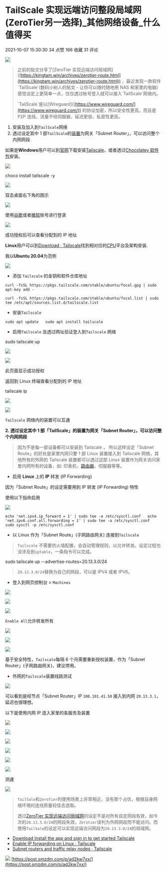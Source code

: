 # TailScale 实现远端访问整段局域网(ZeroTier另一选择)_其他网络设备_什么值得买
2021-10-07 15:30:30 34 点赞 166 收藏 31 评论

[![](https://github.com/gkeo/img/blob/main/2022/2022-6-29%2015-04-06/d4c37e7c-d941-430c-96f4-3db7fc63f607.png?raw=true)
](https://post.smzdm.com/p/ad2kw7xx/pic_2/)

> 之前的贴文分享了\[ZeroTier 实现远端访问局域网]([https://kingtam.win/archives/zerotier-route.html](https://kingtam.win/archives/zerotier-route.html)) ，最近发现一款软件\`TailScale\`(数码小树人的貼文 - 让你可以随时随地用 NAS 和家里的电脑) 感觉设定上更简单一点，仅仅透过帐号登入就可以接入\`TailScale\`网络内。
>
> \`TailScale\`是以\[Wireguard]([https://www.wireguard.com/](https://www.wireguard.com/)) 的协议加密，所以安全性更高，而且是 P2P 连线，流量不经伺服器，延迟更低、私密性更高。

1.  安装及加入到`TailScale`网络
2.  透过设定其中 1 部`TailScale`的[装置](https://www.smzdm.com/fenlei/zhuangzhi/)为网关「Subnet Router」，可以访问整个内网网段

如果是**Windows**用户可以到[官网](https://tailscale.com/download/windows)下载安装[Tailscale](https://pkgs.tailscale.com/stable/tailscale-ipn-setup-1.14.4.exe)，或者透过[Chocolatey 软件包](https://kingtam.win/archives/choco.html)安装。

[![](https://github.com/gkeo/img/blob/main/2022/2022-6-29%2015-04-06/fd5191b5-37de-4824-a664-d15959bff25f.png?raw=true)
](https://post.smzdm.com/p/ad2kw7xx/pic_3/)

choco install tailscale -y

[![](https://github.com/gkeo/img/blob/main/2022/2022-6-29%2015-04-06/0b998e53-5d37-44d9-8f65-3ba49bf13114.png?raw=true)
](https://post.smzdm.com/p/ad2kw7xx/pic_4/)

双击桌面右下角的图示

[![](https://github.com/gkeo/img/blob/main/2022/2022-6-29%2015-04-06/5c6662a1-91a2-4bc7-839d-2c830657bd0d.png?raw=true)
](https://post.smzdm.com/p/ad2kw7xx/pic_5/)

使用[谷歌](https://pinpai.smzdm.com/2047/)或者[微软](https://pinpai.smzdm.com/1461/)账号进行登录

[![](https://github.com/gkeo/img/blob/main/2022/2022-6-29%2015-04-06/aa4f9456-0bdb-4d6a-8407-e3277f6e86b8.png?raw=true)
](https://post.smzdm.com/p/ad2kw7xx/pic_6/)

成功授权后可以查看分配到的 IP 地址

**Linux**用户可以到[Download · Tailscale](https://tailscale.com/download/linux)找到相对应的[CPU](https://www.smzdm.com/fenlei/cpu/)平台及架构安装.

我以**Ubuntu 20.04**为范例

[![](https://github.com/gkeo/img/blob/main/2022/2022-6-29%2015-04-06/6c72eed9-2c52-4190-be5e-560888168c9e.png?raw=true)
](https://post.smzdm.com/p/ad2kw7xx/pic_7/)

-   添加 `Tailscale` 的金钥和软件仓库地址

`curl -fsSL https://pkgs.tailscale.com/stable/ubuntu/focal.gpg | sudo apt-key add -`

`curl -fsSL https://pkgs.tailscale.com/stable/ubuntu/focal.list | sudo tee /etc/apt/sources.list.d/tailscale.list`

-   安装`Tailscale`

`sudo apt update  
sudo apt install tailscale`

-   启用`Tailscale` 及透过网址验证登入到`Tailscale` 网络

sudo tailscale up

[![](https://github.com/gkeo/img/blob/main/2022/2022-6-29%2015-04-06/b9629977-e501-47d1-8eed-be550c6b0102.png?raw=true)
](https://post.smzdm.com/p/ad2kw7xx/pic_8/)

[![](https://github.com/gkeo/img/blob/main/2022/2022-6-29%2015-04-06/46f9dcaf-7fb9-4cf8-a8c1-da367e1558fd.png?raw=true)
](https://post.smzdm.com/p/ad2kw7xx/pic_9/)

此页面显示成功授权

返回到 Linux 终端查看分配到的 IP 地址

tailscale ip

[![](https://github.com/gkeo/img/blob/main/2022/2022-6-29%2015-04-06/cda5ddd8-a349-4cea-a9f0-06d80dd6f1a2.png?raw=true)
](https://post.smzdm.com/p/ad2kw7xx/pic_10/)

[![](https://github.com/gkeo/img/blob/main/2022/2022-6-29%2015-04-06/a0f74f96-6c0d-42c5-8004-37bc1b59e910.png?raw=true)
](https://post.smzdm.com/p/ad2kw7xx/pic_11/)

`Tailscale` 网络内的装置可以互通

**2. 透过设定其中 1 部「TailScale」的装置为网关「Subnet Router」，可以访问整个内网网段**

> 因为不是每一部设备都可以安装到 Tailscale ， 所以这样设定「Subnet Route」的好处是家里内网只要 1 部 Linux 装置接入到 Tailscale 网络，其他所有的外网的 Tailscale 装置都可以透过这部 Linux 装置作为网关访问家里内网所有的设备，如: 印表机，[路由器](https://www.smzdm.com/fenlei/luyouqi/)，伺服器等等。

-   启用 **Linux** 上的 **IP** 转发 (IP Forwarding)

因为「Subnet Route」的设定需要用到 IP 转发 (IP Forwarding) 特性

使用以下指命启用

[![](https://github.com/gkeo/img/blob/main/2022/2022-6-29%2015-04-06/fa0478f2-acb1-4c56-82a4-14ba143ba2ca.png?raw=true)
](https://post.smzdm.com/p/ad2kw7xx/pic_12/)

`echo 'net.ipv4.ip_forward = 1' | sudo tee -a /etc/sysctl.conf  
echo 'net.ipv6.conf.all.forwarding = 1' | sudo tee -a /etc/sysctl.conf  
sudo sysctl -p /etc/sysctl.conf`

-   以 Linux 作为「Subnet Route」(子网路由网关) 连接到`Tailscale`

> `Tailscale` 不需要防火墙配置，会自动管理规则，以允许转发。设定过程也没涉及到`iptable`，一条指令可以完成。

sudo tailscale up --advertise-routes=20.13.3.0/24

> `20.13.3.0/24`替换为自己的网段，可以是 IPV4 或者 IPV6。

-   登入到网页控制台 > `Machines`

[![](https://github.com/gkeo/img/blob/main/2022/2022-6-29%2015-04-06/0faba825-cd01-4907-9002-00f79fcd7dab.png?raw=true)
](https://post.smzdm.com/p/ad2kw7xx/pic_13/)

[![](https://github.com/gkeo/img/blob/main/2022/2022-6-29%2015-04-06/c4c93550-f90a-4672-a24c-02b614d6747c.png?raw=true)
](https://post.smzdm.com/p/ad2kw7xx/pic_14/)

[![](https://github.com/gkeo/img/blob/main/2022/2022-6-29%2015-04-06/71124154-31b8-4c2d-9c52-bfebdecea1b3.png?raw=true)
](https://post.smzdm.com/p/ad2kw7xx/pic_15/)

`Enable All`允许转发所有

[![](https://github.com/gkeo/img/blob/main/2022/2022-6-29%2015-04-06/e45b0a62-4bdb-4682-b6cd-7cea9a73077e.png?raw=true)
](https://post.smzdm.com/p/ad2kw7xx/pic_16/)

[![](https://github.com/gkeo/img/blob/main/2022/2022-6-29%2015-04-06/7b66d14e-f6ad-494a-88a4-75d5d8a98dcb.png?raw=true)
](https://post.smzdm.com/p/ad2kw7xx/pic_17/)

[![](https://github.com/gkeo/img/blob/main/2022/2022-6-29%2015-04-06/7e9699f8-cde5-44b7-acc1-dae2b243b7cb.png?raw=true)
](https://post.smzdm.com/p/ad2kw7xx/pic_18/)

基于安全特性，`Tailscale`每隔 6 个月需要重新授权装置，作为「Subnet Router」(子网路由网关)，建议停用。

-   外网的`Tailscale`装置线路测试

[![](https://github.com/gkeo/img/blob/main/2022/2022-6-29%2015-04-06/72815851-c086-4f35-9ec7-a998a6ad1a9e.jpeg?raw=true)
](https://post.smzdm.com/p/ad2kw7xx/pic_19/)

可以看到是经节点「Subnet Router」IP `100.101.41.50` 接入到内网 `20.13.3.1`，延迟也很理想。

以下是使用内网 IP 连入家里的各服务及装置

[![](https://github.com/gkeo/img/blob/main/2022/2022-6-29%2015-04-06/12a5629a-7228-4032-b059-c4b24da6ce38.jpeg?raw=true)
](https://post.smzdm.com/p/ad2kw7xx/pic_20/)

[![](https://github.com/gkeo/img/blob/main/2022/2022-6-29%2015-04-06/9c3af098-fcf2-4650-8f5c-9f292cb58663.png?raw=true)
](https://post.smzdm.com/p/ad2kw7xx/pic_21/)

[![](https://github.com/gkeo/img/blob/main/2022/2022-6-29%2015-04-06/5ff30f40-59ef-4c04-b71a-70125aa4ec69.png?raw=true)
](https://post.smzdm.com/p/ad2kw7xx/pic_22/)

[![](https://github.com/gkeo/img/blob/main/2022/2022-6-29%2015-04-06/0f374de7-727f-4857-bc95-c1ee5bd50a65.jpeg?raw=true)
](https://post.smzdm.com/p/ad2kw7xx/pic_23/)

[![](https://github.com/gkeo/img/blob/main/2022/2022-6-29%2015-04-06/b6997700-b151-459e-b208-aff263e23e8c.png?raw=true)
](https://post.smzdm.com/p/ad2kw7xx/pic_24/)

[![](https://github.com/gkeo/img/blob/main/2022/2022-6-29%2015-04-06/0023a328-647a-47b5-9a2f-d9d2c50fa5cf.png?raw=true)
](https://post.smzdm.com/p/ad2kw7xx/pic_25/)

测速

[![](https://github.com/gkeo/img/blob/main/2022/2022-6-29%2015-04-06/3d1189f8-4436-4975-bbb3-25f0a354c251.png?raw=true)
](https://post.smzdm.com/p/ad2kw7xx/pic_26/)

> `TailSale`和`ZeroTier`的使用场景上非常相近，没有那个占优，根据自身网络环境的连线质量较佳去选取。
>
> 透过[ZeroTier 实现远端访问局域网](https://kingtam.win/archives/zerotier-route.html)的设定不是对所有自定网段有效，如今次的`20.13.3.0/24`的网段失效，`Zerotier`误判为外网网段而不能访问。而使用`TailSale`的设定可以实现远端访问网段为`20.13.3.0/24`的局域网。

-   [Download Install the app and sign in to get started Tailscale](https://tailscale.com/download/linux/ubuntu-2004)
-   [Enable IP forwarding on Linux · Tailscale](https://tailscale.com/kb/1104/enable-ip-forwarding/)
-   [Subnet routers and traffic relay nodes · Tailscale](https://tailscale.com/kb/1019/subnets/)

![](https://res.smzdm.com/pc/pc_shequ/dist/img/the-end.png) 
 [https://post.smzdm.com/p/ad2kw7xx/](https://post.smzdm.com/p/ad2kw7xx/)
